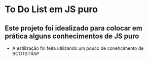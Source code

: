 # To Do List em JS puro

## Este projeto foi idealizado para colocar em prática alguns conhecimentos de JS puro

* A estilização foi feita utilizando um pouco de conehcimento de BOOTSTRAP

